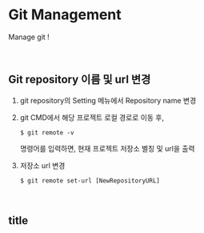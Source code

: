 # Git Management

Manage git !

<br/>

## Git repository 이름 및 url 변경

1. git repository의 Setting 메뉴에서 Repository name 변경

2. git CMD에서 해당 프로젝트 로컬 경로로 이동 후,

   ```
   $ git remote -v
   ```

   명령어를 입력하면, 현재 프로젝트 저장소 별칭 및 url을 출력
   
3. 저장소 url 변경

   ```
   $ git remote set-url [NewRepositoryURL]
   ```

   <br/>

## title

